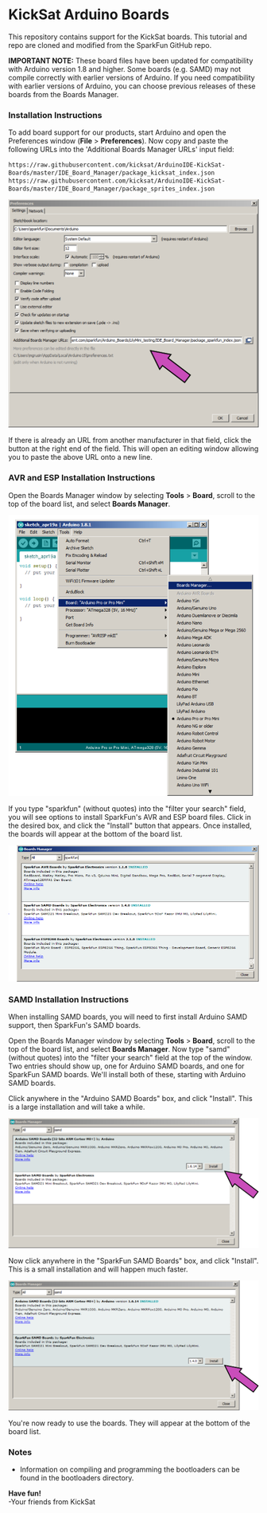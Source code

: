 # KickSat Arduino Boards

This repository contains support for the KickSat boards. This tutorial and repo are cloned and modified from the SparkFun GitHub repo.

**IMPORTANT NOTE:** These board files have been updated for compatibility with Arduino version 1.8 and higher. Some boards (e.g. SAMD) may not compile correctly with earlier versions of Arduino. If you need compatibility with earlier versions of Arduino, you can choose previous releases of these boards from the Boards Manager.

### Installation Instructions

To add board support for our products, start Arduino and open the Preferences window (**File** > **Preferences**). Now copy and paste the following URLs into the 'Additional Boards Manager URLs' input field:

	https://raw.githubusercontent.com/kicksat/ArduinoIDE-KickSat-Boards/master/IDE_Board_Manager/package_kicksat_index.json
	https://raw.githubusercontent.com/kicksat/ArduinoIDE-KickSat-Boards/master/IDE_Board_Manager/package_sprites_index.json

![Location of Additional Boards Manager URL input field](prefs-arrow.png)

If there is already an URL from another manufacturer in that field, click the button at the right end of the field. This will open an editing window allowing you to paste the above URL onto a new line.

### AVR and ESP Installation Instructions

Open the Boards Manager window by selecting **Tools** > **Board**, scroll to the top of the board list, and select **Boards Manager**.

![Boards Manager Menu](README-Images/manager-menu.png)

If you type "sparkfun" (without quotes) into the "filter your search" field, you will see options to install SparkFun's AVR and ESP board files. Click in the desired box, and click the "Install" button that appears. Once installed, the boards will appear at the bottom of the board list.

![Sparkfun Boards](README-Images/sparkfunboards.png)

### SAMD Installation Instructions

When installing SAMD boards, you will need to first install Arduino SAMD support, then SparkFun's SAMD boards.

Open the Boards Manager window by selecting **Tools** > **Board**, scroll to the top of the board list, and select **Boards Manager**. Now type "samd" (without quotes) into the "filter your search" field at the top of the window. Two entries should show up, one for Arduino SAMD boards, and one for SparkFun SAMD boards. We'll install both of these, starting with Arduino SAMD boards.

Click anywhere in the "Arduino SAMD Boards" box, and click "Install". This is a large installation and will take a while.

![Arduino SAMD Boards](README-Images/manager-arrow.png)

Now click anywhere in the "SparkFun SAMD Boards" box, and click "Install". This is a small installation and will happen much faster.

![SparkFun SAMD Boards](README-Images/manager-arrow2.png)

You're now ready to use the boards. They will appear at the bottom of the board list.

### Notes

* Information on compiling and programming the bootloaders can be found in the bootloaders directory.

**Have fun!**<br>
\-Your friends from KickSat
